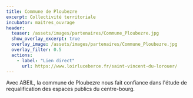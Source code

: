 ```yaml
---
title: Commune de Ploubezre
excerpt: Collectivité territoriale
incubator: maitres_ouvrage
header:
  teaser: /assets/images/partenaires/Commune_Ploubezre.jpg
  show_overlay_excerpt: true
  overlay_image: /assets/images/partenaires/Commune_Ploubezre.jpg
  overlay_filter: 0.5
  actions:
    - label: "Lien direct"
      url: https://www.loirluceberce.fr/saint-vincent-du-lorouer/
---
```


Avec ABEIL, la commune de Ploubezre nous fait confiance dans l'étude de requalification des espaces publics du centre-bourg.

